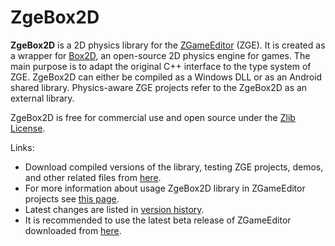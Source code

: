 # ZgeBox2D

**ZgeBox2D** is a 2D physics library for the [ZGameEditor](http://www.zgameeditor.org) (ZGE). It is created as a wrapper for [Box2D](http://box2d.org), an open-source 2D physics engine for games. The main purpose is to adapt the original C++ interface to the type system of ZGE. ZgeBox2D can either be compiled as a Windows DLL or as an Android shared library. Physics-aware ZGE projects refer to the ZgeBox2D as an external library.

ZgeBox2D is free for commercial use and open source under the [Zlib License](http://opensource.org/licenses/Zlib).

Links:
* Download compiled versions of the library, testing ZGE projects, demos, and other related files from [here](http://googledrive.com/host/0BxwfQ8la88oueHUzRDlDTUhNU00/).
* For more information about usage ZgeBox2D library in ZGameEditor projects see [this page](../../wiki/How-to-Use).
* Latest changes are listed in [version history](../../wiki/Version-History).
* It is recommended to use the latest beta release of ZGameEditor downloaded from [here](http://www.zgameeditor.org/files/ZGameEditor_beta.zip).
